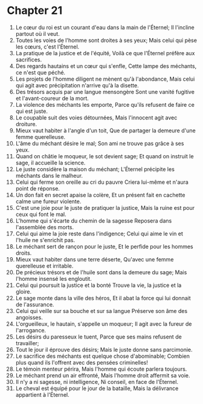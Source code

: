 # Chapter 21

1. Le cœur du roi est un courant d'eau dans la main de l'Éternel; Il l'incline partout où il veut.
2. Toutes les voies de l'homme sont droites à ses yeux; Mais celui qui pèse les cœurs, c'est l'Éternel.
3. La pratique de la justice et de l'équité, Voilà ce que l'Éternel préfère aux sacrifices.
4. Des regards hautains et un cœur qui s'enfle, Cette lampe des méchants, ce n'est que péché.
5. Les projets de l'homme diligent ne mènent qu'à l'abondance, Mais celui qui agit avec précipitation n'arrive qu'à la disette.
6. Des trésors acquis par une langue mensongère Sont une vanité fugitive et l'avant-coureur de la mort.
7. La violence des méchants les emporte, Parce qu'ils refusent de faire ce qui est juste.
8. Le coupable suit des voies détournées, Mais l'innocent agit avec droiture.
9. Mieux vaut habiter à l'angle d'un toit, Que de partager la demeure d'une femme querelleuse.
10. L'âme du méchant désire le mal; Son ami ne trouve pas grâce à ses yeux.
11. Quand on châtie le moqueur, le sot devient sage; Et quand on instruit le sage, il accueille la science.
12. Le juste considère la maison du méchant; L'Éternel précipite les méchants dans le malheur.
13. Celui qui ferme son oreille au cri du pauvre Criera lui-même et n'aura point de réponse.
14. Un don fait en secret apaise la colère, Et un présent fait en cachette calme une fureur violente.
15. C'est une joie pour le juste de pratiquer la justice, Mais la ruine est pour ceux qui font le mal.
16. L'homme qui s'écarte du chemin de la sagesse Reposera dans l'assemblée des morts.
17. Celui qui aime la joie reste dans l'indigence; Celui qui aime le vin et l'huile ne s'enrichit pas.
18. Le méchant sert de rançon pour le juste, Et le perfide pour les hommes droits.
19. Mieux vaut habiter dans une terre déserte, Qu'avec une femme querelleuse et irritable.
20. De précieux trésors et de l'huile sont dans la demeure du sage; Mais l'homme insensé les engloutit.
21. Celui qui poursuit la justice et la bonté Trouve la vie, la justice et la gloire.
22. Le sage monte dans la ville des héros, Et il abat la force qui lui donnait de l'assurance.
23. Celui qui veille sur sa bouche et sur sa langue Préserve son âme des angoisses.
24. L'orgueilleux, le hautain, s'appelle un moqueur; Il agit avec la fureur de l'arrogance.
25. Les désirs du paresseux le tuent, Parce que ses mains refusent de travailler;
26. Tout le jour il éprouve des désirs; Mais le juste donne sans parcimonie.
27. Le sacrifice des méchants est quelque chose d'abominable; Combien plus quand ils l'offrent avec des pensées criminelles!
28. Le témoin menteur périra, Mais l'homme qui écoute parlera toujours.
29. Le méchant prend un air effronté, Mais l'homme droit affermit sa voie.
30. Il n'y a ni sagesse, ni intelligence, Ni conseil, en face de l'Éternel.
31. Le cheval est équipé pour le jour de la bataille, Mais la délivrance appartient à l'Éternel.

